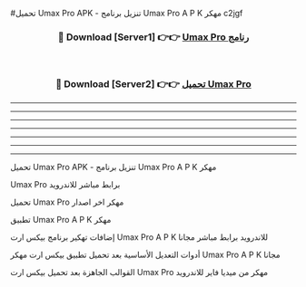 #تحميل Umax Pro  APK - تنزيل برنامج Umax Pro  A P K مهكر c2jgf 



<div align="center">
<h3>🔴 Download [Server1] 👉👉 <a href="https://apkdownload10.web.app/?title=Umax Pro ">Umax Pro  رنامج</a></h3><br>

<h3>🔴 Download [Server2] 👉👉 <a href="https://apkdownload10.web.app/?title=Umax Pro ">تحميل Umax Pro  </a></h3>
</div>


----------------------------------------------------------

----------------------------------------------------------

----------------------------------------------------------

----------------------------------------------------------

----------------------------------------------------------

----------------------------------------------------------

----------------------------------------------------------

تحميل Umax Pro  APK - تنزيل برنامج Umax Pro  A P K مهكر

Umax Pro  برابط مباشر للاندرويد

تحميل Umax Pro  مهكر اخر اصدار

تطبيق Umax Pro  A P K مهكر

إضافات تهكير برنامج بيكس ارت Umax Pro  A P K للاندرويد برابط مباشر مجانا

أدوات التعديل الأساسية بعد تحميل تطبيق بيكس ارت مهكر Umax Pro  A P K مجانا

القوالب الجاهزة بعد تحميل بيكس ارت Umax Pro  مهكر من ميديا فاير للاندرويد


